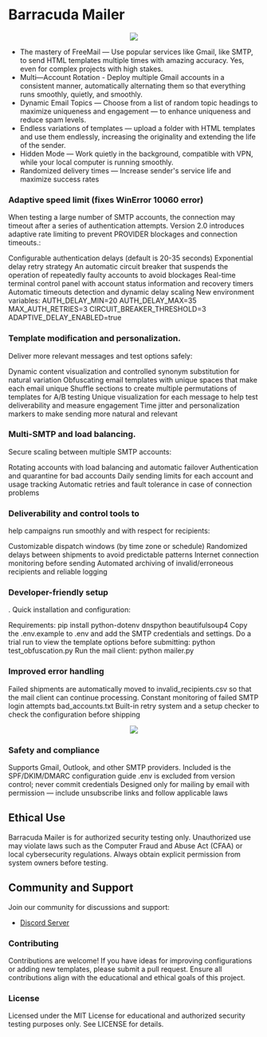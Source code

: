 # Barracuda Mailer

<div align="center">
<img src="https://github.com/user-attachments/assets/dd50388a-a30f-4018-b0c7-48561fc7f19f" />
</div>

- The mastery of FreeMail — Use popular services like Gmail, like SMTP, to send HTML templates multiple times with amazing accuracy. Yes, even for complex projects with high stakes.
- Multi—Account Rotation - Deploy multiple Gmail accounts in a consistent manner, automatically alternating them so that everything runs smoothly, quietly, and smoothly.
- Dynamic Email Topics — Choose from a list of random topic headings to maximize uniqueness and engagement — to enhance uniqueness and reduce spam levels.
- Endless variations of templates — upload a folder with HTML templates and use them endlessly, increasing the originality and extending the life of the sender.
- Hidden Mode — Work quietly in the background, compatible with VPN, while your local computer is running smoothly.
- Randomized delivery times — Increase sender's service life and maximize success rates


### Adaptive speed limit (fixes WinError 10060 error)
When testing a large number of SMTP accounts, the connection may timeout after a series of authentication attempts. Version 2.0 introduces adaptive rate limiting to prevent PROVIDER blockages and connection timeouts.:

Configurable authentication delays (default is 20-35 seconds)
Exponential delay retry strategy
An automatic circuit breaker that suspends the operation of repeatedly faulty accounts to avoid blockages
Real-time terminal control panel with account status information and recovery timers
Automatic timeouts detection and dynamic delay scaling
New environment variables:
AUTH_DELAY_MIN=20
AUTH_DELAY_MAX=35
MAX_AUTH_RETRIES=3
CIRCUIT_BREAKER_THRESHOLD=3
ADAPTIVE_DELAY_ENABLED=true

### Template modification and personalization.
Deliver more relevant messages and test options safely:

Dynamic content visualization and controlled synonym substitution for natural variation
Obfuscating email templates with unique spaces that make each email unique
Shuffle sections to create multiple permutations of templates for A/B testing
Unique visualization for each message to help test deliverability and measure engagement
Time jitter and personalization markers to make sending more natural and relevant

### Multi-SMTP and load balancing.
Secure scaling between multiple SMTP accounts:

Rotating accounts with load balancing and automatic failover
Authentication and quarantine for bad accounts
Daily sending limits for each account and usage tracking
Automatic retries and fault tolerance in case of connection problems

### Deliverability and control tools to
help campaigns run smoothly and with respect for recipients:

Customizable dispatch windows (by time zone or schedule)
Randomized delays between shipments to avoid predictable patterns
Internet connection monitoring before sending
Automated archiving of invalid/erroneous recipients and reliable logging

### Developer-friendly setup
. Quick installation and configuration:

Requirements: pip install python-dotenv dnspython beautifulsoup4
Copy the .env.example to .env and add the SMTP credentials and settings.
Do a trial run to view the template options before submitting: python test_obfuscation.py
Run the mail client: python mailer.py

### Improved error handling

Failed shipments are automatically moved to invalid_recipients.csv so that the mail client can continue processing.
Constant monitoring of failed SMTP login attempts bad_accounts.txt
Built-in retry system and a setup checker to check the configuration before shipping

<div align="center">
<img src="https://github.com/user-attachments/assets/7ebf05f7-08e1-4abc-ac37-0eaae03101a5" />
</div>

### Safety and compliance

Supports Gmail, Outlook, and other SMTP providers.
Included is the SPF/DKIM/DMARC configuration guide
.env is excluded from version control; never commit credentials
Designed only for mailing by email with permission — include unsubscribe links and follow applicable laws

## Ethical Use
Barracuda Mailer is for authorized security testing only. Unauthorized use may violate laws such as the Computer Fraud and Abuse Act (CFAA) or local cybersecurity regulations. Always obtain explicit permission from system owners before testing.

## Community and Support
Join our community for discussions and support:
- [Discord Server](https://subscord.com/store/1397884713951170610/checkout/r14cUB69-Nzgw)

### Contributing
Contributions are welcome! If you have ideas for improving configurations or adding new templates, please submit a pull request. Ensure all contributions align with the educational and ethical goals of this project.

### License
Licensed under the MIT License for educational and authorized security testing purposes only. See LICENSE for details.
